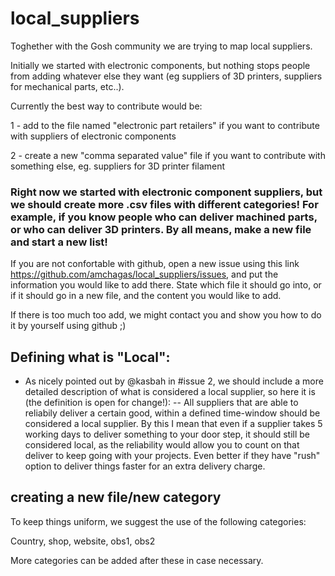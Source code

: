 # local_suppliers
Toghether with the Gosh community we are trying to map local suppliers.

Initially we started with electronic components, but nothing stops people from adding whatever else they want (eg suppliers of 3D printers, suppliers for mechanical parts, etc..). 

Currently the best way to contribute would be:

1 - add to the file named "electronic part retailers" if you want to contribute with suppliers of electronic components

2 - create a new "comma separated value" file if you want to contribute with something else, eg. suppliers for 3D printer filament

### Right now we started with electronic component suppliers, but we should create more .csv files with different categories! For example, if you know people who can deliver machined parts, or who can deliver 3D printers. By all means, make a new file and start a new list!

If you are not confortable with github, open a new issue using this link https://github.com/amchagas/local_suppliers/issues, and put the information you would like to add there. State which file it should go into, or if it should go in a new file, and the content you would like to add. 

If there is too much too add, we might contact you and show you how to do it by yourself using github ;)

## Defining what is "Local":
- As nicely pointed out by @kasbah in #issue 2, we should include a more detailed description of what is considered a local supplier, so here it is (the definition is open for change!):
    -- All suppliers that are able to reliabily deliver a certain good, within a defined time-window should be considered a local supplier. By this I mean that even if a supplier takes 5 working days to deliver something to your door step, it should still be considered local, as the reliability would allow you to count on that deliver to keep going with your projects. Even better if they have "rush" option to deliver things faster for an extra delivery charge.

## creating a new file/new category

To keep things uniform, we suggest the use of the following categories:

Country, shop, website, obs1, obs2

More categories can be added after these in case necessary. 





